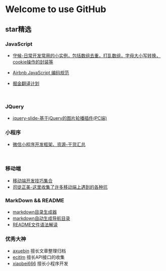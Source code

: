 # Welcome to use GitHub

## star精选

### JavaScript

- [守候-日常开发常用的小实例，包括数组去重，打乱数组，字母大小写转换，cookie操作的封装等](https://github.com/chenhuiYj/ec-do)

- [Airbnb JavaScript 编码规范](https://github.com/yuche/javascript)

- [掘金翻译计划](https://github.com/xitu/gold-miner)

  ​

### JQuery

* [jquery-slide-基于jQuery的图片轮播插件(PC端)](https://github.com/springlong/jquery-slide)



### 小程序

- [微信小程序开发框架、资源-干货汇总](https://github.com/xiaobei666/weixin-xiaochengxu666-info)

  ​

### 移动端

* [移动端开发技巧集合](https://github.com/o2team/H5Skills)
*  [司徒正美-这里收集了许多移动端上遇到的各种坑](https://github.com/RubyLouvre/mobileHack)



### MarkDown  && README

* [markdown目录生成器](https://github.com/jianghai/mcg)
* [markdown自动生成导航目录](https://github.com/chris-peng/markdown_nav)
* [README文件语法解读](https://github.com/guodongxiaren/README)



### 优秀大神

* [axuebin](https://github.com/axuebin) 擅长文章整理归档  
*  [ecitlm](https://github.com/ecitlm)  擅长API接口的收集
* [xiaobei666](https://github.com/xiaobei666) 擅长小程序开发

